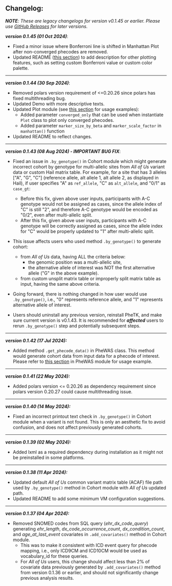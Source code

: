 ## Changelog:

*___NOTE___: These are legacy changelogs for version v0.1.45 or earlier.
Please use [GitHub Releases](https://github.com/nhgritctran/PheTK/releases) for later versions.*

___version 0.1.45 (01 Oct 2024)___:
- Fixed a minor issue where Bonferroni line is shifted in Manhattan Plot after non-converged phecodes are removed.
- Updated README ([this section](#54-plot-module)) to add description for other plotting features, 
such as setting custom Bonferroni value or custom color palette.

***

___version 0.1.44 (30 Sep 2024)___:
- Removed polars version requirement of <=0.20.26 since polars has fixed multithreading bug.
- Updated Demo with more descriptive texts.
- Updated Plot module (see [this section](#54-plot-module) for usage examples):
  - Added parameter `converged_only` that can be used when instantiate `Plot` class to plot only converged phecodes.
  - Added parameter `marker_size_by_beta` and `marker_scale_factor` in `manhattan()` function
- Updated README to reflect changes.

***

___version 0.1.43 (08 Aug 2024) - IMPORTANT BUG FIX___: 
- Fixed an issue in `.by_genotype()` in Cohort module which might generate incorrect cohort by genotype for
multi-allelic sites from _All of Us_ variant data or custom Hail matrix table. 
For example, for a site that has 3 alleles \["A", "G", "C"] (reference allele, alt allele 1, alt allele 2, as displayed in Hail), 
if user specifies "A" as `ref_allele`, "C" as `alt_allele`, and "0/1" as `case_gt`:
  - Before this fix, given above user inputs, participants with A-C genotype would not be assigned as cases, 
  since the allele index of "C" is still "2", and therefore A-C genotype would be encoded as "0/2", even after multi-allelic split.
  - After this fix, given above user inputs, participants with A-C genotype will be correctly assigned as cases, 
  since the allele index for "C" would be properly updated to "1" after  multi-allelic split.

- This issue affects users who used method `.by_genotype()` to generate cohort:
  - from _All of Us_ data, having ALL the criteria below:
    - the genomic position was a multi-allelic site,
    - the alternative allele of interest was NOT the first alternative allele ("G" in the above example).
  - from custom unsplit matrix table or improperly split matrix table as input, having the same above criteria.

- Going forward, there is nothing changed in how user would use `.by_genotype()`,
i.e., "0" represents reference allele, and "1" represents alternative allele of interest.

- Users should uninstall any previous version, reinstall PheTK, and make sure current version is v0.1.43.
It is recommended for ___affected___ users to rerun `.by_genotype()` step and potentially subsequent steps.

***

___version 0.1.42 (17 Jul 2024):___
- Added method `.get_phecode_data()` in PheWAS class. This method would generate cohort data from input data for a phecode of interest.
Please refer to [this section](#get_phecode_data) in PheWAS module for usage example. 

***

___version 0.1.41 (22 May 2024):___
- Added polars version <= 0.20.26 as dependency requirement since polars version 0.20.27 could cause multithreading issue.

***

___version 0.1.40 (14 May 2024):___
- Fixed an incorrect printout text check in `.by_genotype()` in Cohort module when a variant is not found. 
This is only an aesthetic fix to avoid confusion, and does not affect previously generated cohorts.

***

___version 0.1.39 (02 May 2024):___
- Added lxml as a required dependency during installation as it might not be preinstalled in some platforms.

***

___version 0.1.38 (11 Apr 2024):___
- Updated default _All of Us_ common variant matrix table (ACAF) file path used by `.by_genotype()` method in Cohort module
with _All of Us_ updated path.
- Updated README to add some minimum VM configuration suggestions.

***

___version 0.1.37 (04 Apr 2024):___
- Removed SNOMED codes from SQL query (_ehr_dx_code_query_) generating _ehr_length_, _dx_code_occurrence_count_, 
_dx_condition_count_, and _age_at_last_event_ covariates in `.add_covariates()` method in Cohort module.
  - This was to make it consistent with ICD event query for phecode mapping, 
    i.e., only ICD9CM and ICD10CM would be used as vocabulary_id for these queries.
  - For _All of Us_ users, this change should affect less than 2% of covariate data previously generated 
  by `.add_covariates()` method from version 0.1.36 or earlier, and should not significantly change previous analysis results.
